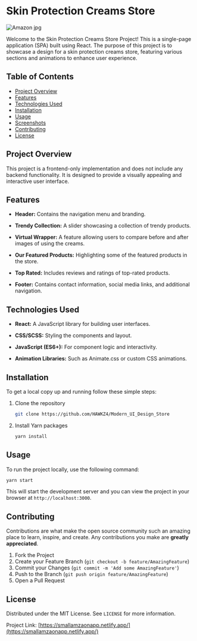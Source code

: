 # Skin Protection Creams Store

![Amazon jpg](https://github.com/HAWKZ4/Modern_UI_Design_Store/assets/108879264/b220fcee-3279-4933-81da-0e68fd76a19d)

Welcome to the Skin Protection Creams Store Project! This is a single-page application (SPA) built using React. 
The purpose of this project is to showcase a design for a skin protection creams store, featuring various sections and animations to enhance user experience.

## Table of Contents

- [Project Overview](#project-overview)
- [Features](#features)
- [Technologies Used](#technologies-used)
- [Installation](#installation)
- [Usage](#usage)
- [Screenshots](#screenshots)
- [Contributing](#contributing)
- [License](#license)

## Project Overview

This project is a frontend-only implementation and does not include any backend functionality.
It is designed to provide a visually appealing and interactive user interface.

## Features

- **Header:** Contains the navigation menu and branding.

- **Trendy Collection:** A slider showcasing a collection of trendy products.

- **Virtual Wrapper:** A feature allowing users to compare before and after images of using the creams.

- **Our Featured Products:** Highlighting some of the featured products in the store.

- **Top Rated:** Includes reviews and ratings of top-rated products.

- **Footer:** Contains contact information, social media links, and additional navigation.

## Technologies Used

- **React:** A JavaScript library for building user interfaces.

- **CSS/SCSS:** Styling the components and layout.

- **JavaScript (ES6+):** For component logic and interactivity.

- **Animation Libraries:** Such as Animate.css or custom CSS animations.

## Installation
To get a local copy up and running follow these simple steps:

1. Clone the repository
   ```sh
   git clone https://github.com/HAWKZ4/Modern_UI_Design_Store
   ```
2. Install Yarn packages
   ```sh
   yarn install
   ```

## Usage

To run the project locally, use the following command:
```sh
yarn start
```
This will start the development server and you can view the project in your browser at `http://localhost:3000`.

## Contributing

Contributions are what make the open source community such an amazing place to learn, inspire, and create. Any contributions you make are **greatly appreciated**.

1. Fork the Project
2. Create your Feature Branch (`git checkout -b feature/AmazingFeature`)
3. Commit your Changes (`git commit -m 'Add some AmazingFeature'`)
4. Push to the Branch (`git push origin feature/AmazingFeature`)
5. Open a Pull Request

## License

Distributed under the MIT License. See `LICENSE` for more information.

Project Link: [https://smallamzaonapp.netlify.app/](https://smallamzaonapp.netlify.app/)
